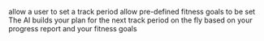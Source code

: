 allow a user to set a track period
allow pre-defined fitness goals to be set
The AI builds your plan for the next track period on the fly based on your progress report and your fitness goals
